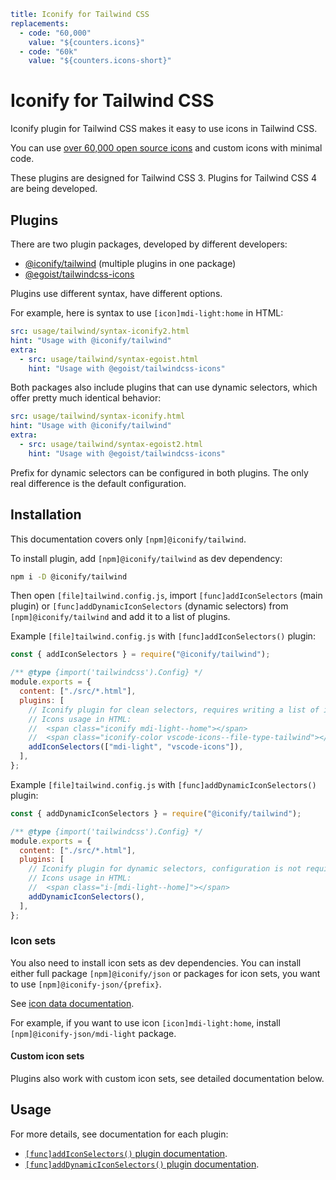 ```yaml
title: Iconify for Tailwind CSS
replacements:
  - code: "60,000"
    value: "${counters.icons}"
  - code: "60k"
    value: "${counters.icons-short}"
```

# Iconify for Tailwind CSS

Iconify plugin for Tailwind CSS makes it easy to use icons in Tailwind CSS.

You can use [over 60,000 open source icons](/docs/icons/icon-data.md) and custom icons with minimal code.

These plugins are designed for Tailwind CSS 3. Plugins for Tailwind CSS 4 are being developed.

## Plugins

There are two plugin packages, developed by different developers:

- [@iconify/tailwind](https://github.com/iconify/iconify/tree/main/plugins/tailwind) (multiple plugins in one package)
- [@egoist/tailwindcss-icons](https://github.com/egoist/tailwindcss-icons)

Plugins use different syntax, have different options.

For example, here is syntax to use `[icon]mdi-light:home` in HTML:

```yaml
src: usage/tailwind/syntax-iconify2.html
hint: "Usage with @iconify/tailwind"
extra:
  - src: usage/tailwind/syntax-egoist.html
    hint: "Usage with @egoist/tailwindcss-icons"
```

Both packages also include plugins that can use dynamic selectors, which offer pretty much identical behavior:

```yaml
src: usage/tailwind/syntax-iconify.html
hint: "Usage with @iconify/tailwind"
extra:
  - src: usage/tailwind/syntax-egoist2.html
    hint: "Usage with @egoist/tailwindcss-icons"
```

Prefix for dynamic selectors can be configured in both plugins. The only real difference is the default configuration.

## Installation

This documentation covers only `[npm]@iconify/tailwind`.

To install plugin, add `[npm]@iconify/tailwind` as dev dependency:

```sh
npm i -D @iconify/tailwind
```

Then open `[file]tailwind.config.js`, import `[func]addIconSelectors` (main plugin) or
`[func]addDynamicIconSelectors` (dynamic selectors) from `[npm]@iconify/tailwind` and add it to a list of plugins.

Example `[file]tailwind.config.js` with `[func]addIconSelectors()` plugin:

```js
const { addIconSelectors } = require("@iconify/tailwind");

/** @type {import('tailwindcss').Config} */
module.exports = {
  content: ["./src/*.html"],
  plugins: [
    // Iconify plugin for clean selectors, requires writing a list of icon sets to load
    // Icons usage in HTML:
    //  <span class="iconify mdi-light--home"></span>
    //  <span class="iconify-color vscode-icons--file-type-tailwind"></span>
    addIconSelectors(["mdi-light", "vscode-icons"]),
  ],
};
```

Example `[file]tailwind.config.js` with `[func]addDynamicIconSelectors()` plugin:

```js
const { addDynamicIconSelectors } = require("@iconify/tailwind");

/** @type {import('tailwindcss').Config} */
module.exports = {
  content: ["./src/*.html"],
  plugins: [
    // Iconify plugin for dynamic selectors, configuration is not required
    // Icons usage in HTML:
    //  <span class="i-[mdi-light--home]"></span>
    addDynamicIconSelectors(),
  ],
};
```

### Icon sets

You also need to install icon sets as dev dependencies.
You can install either full package `[npm]@iconify/json` or packages for icon sets,
you want to use `[npm]@iconify-json/{prefix}`.

See [icon data documentation](/docs/icons/icon-data.md).

For example, if you want to use icon `[icon]mdi-light:home`, install `[npm]@iconify-json/mdi-light` package.

#### Custom icon sets

Plugins also work with custom icon sets, see detailed documentation below.

## Usage

For more details, see documentation for each plugin:

- [`[func]addIconSelectors()` plugin documentation](./iconify/index.md).
- [`[func]addDynamicIconSelectors()` plugin documentation](./dynamic/index.md).
